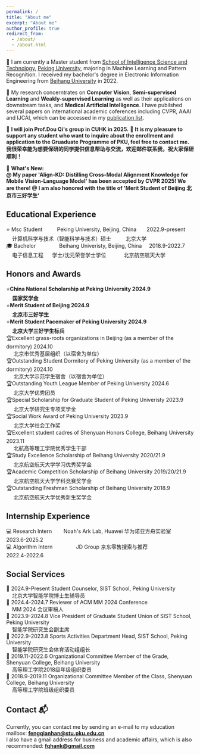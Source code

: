 ```yaml
---
permalink: /
title: "About me"
excerpt: "About me"
author_profile: true
redirect_from: 
  - /about/
  - /about.html
---
```


👀 I am currently a Master student from [School of Intelligence Science and Technology](https://sai.pku.edu.cn/), [Peking University](https://www.pku.edu.cn/), majoring in Machine Learning and Pattern Recognition. I received my bachelor's degree in Electronic Information Engineering from [Beihang University](https://www.buaa.edu.cn/) in 2022.  

🔎 My research concerntrates on **Computer Vision**, **Semi-supervised Learning** and **Weakly-supervised Learning** as well as their applications on downstream tasks, and **Medical Artificial Intelligence**. I have pubilshed several papers on international academic coferences including CVPR, AAAI and IJCAI, which can be accessed in my [publication list](https://fqhank.github.io/fengqianhan.github.io//publications/).  

🙌 **I will join Prof.Dou Qi's group in CUHK in 2025.**
🙌 **It is my pleasure to support any student who want to inquire about the enrollment and application to the Gruaduate Programme of PKU, feel free to contact me. 我很荣幸能为想要保研的同学提供信息帮助与交流，欢迎邮件联系我，祝大家保研顺利！**

📝 **What's New:    
      @ My paper 'Align-KD: Distilling Cross-Modal Alignment Knowledge for Mobile Vision-Language Model' has been accepted by CVPR 2025! We are there! 
      @ I am also honored with the title of 'Merit Student of Beijing 北京市三好学生'**

## Educational Experience
⭐ Msc Student &nbsp;&nbsp;&nbsp;&nbsp;&nbsp;&nbsp;&nbsp;&nbsp; Peking University, Beijing, China &nbsp;&nbsp;&nbsp;&nbsp;&nbsp; 2022.9-present  
&nbsp;&nbsp;&nbsp; 计算机科学与技术（智能科学与技术）硕士 &nbsp;&nbsp;&nbsp;&nbsp;&nbsp;&nbsp;&nbsp;&nbsp; 北京大学  
🎓 Bachelor &nbsp;&nbsp;&nbsp;&nbsp;&nbsp;&nbsp; &nbsp;&nbsp;&nbsp;&nbsp;&nbsp;&nbsp;&nbsp; Beihang Univeristy, Beijing, China &nbsp;&nbsp;&nbsp; 2018.9-2022.7  
&nbsp;&nbsp;&nbsp; 电子信息工程 &nbsp;&nbsp;&nbsp;&nbsp;&nbsp;学士/沈元荣誉学士学位 &nbsp;&nbsp;&nbsp;&nbsp;&nbsp;&nbsp;&nbsp;&nbsp;&nbsp;&nbsp;&nbsp;北京航空航天大学

## Honors and Awards  
⭐**China National Scholarship at Peking University 2024.9    
&nbsp;&nbsp;&nbsp;&nbsp; 国家奖学金**   
⭐**Merit Student of Beijing 2024.9    
&nbsp;&nbsp;&nbsp;&nbsp; 北京市三好学生**  
⭐**Merit Student Pacemaker of Peking University 2024.9    
&nbsp;&nbsp;&nbsp;&nbsp; 北京大学三好学生标兵**  
🏆Excellent grass-roots organizations in Beijing (as a member of the dormitory) 2024.10    
&nbsp;&nbsp;&nbsp;&nbsp; 北京市优秀基层组织（以宿舍为单位）  
🏆Outstanding Student Dormitory of Peking University (as a member of the dormitory) 2024.10    
&nbsp;&nbsp;&nbsp;&nbsp; 北京大学示范学生宿舍（以宿舍为单位）  
🏆Outstanding Youth League Member of Peking University 2024.6  
&nbsp;&nbsp;&nbsp;&nbsp; 北京大学优秀团员   
🏆Special Scholarship for Graduate Student of Peking Univeristy 2023.9  
&nbsp;&nbsp;&nbsp;&nbsp; 北京大学研究生专项奖学金   
🏆Social Work Award of Peking University 2023.9   
&nbsp;&nbsp;&nbsp;&nbsp; 北京大学社会工作奖  
🏆Excellent student cadres of Shenyuan Honors College, Beihang University 2023.11   
&nbsp;&nbsp;&nbsp;&nbsp; 北航高等理工学院优秀学生干部   
🏆Study Excellence Scholarship of Beihang University 2020/21.9   
&nbsp;&nbsp;&nbsp;&nbsp; 北京航空航天大学学习优秀奖学金   
🏆Academic Competition Scholarship of Beihang University 2019/20/21.9   
&nbsp;&nbsp;&nbsp;&nbsp; 北京航空航天大学学科竞赛奖学金   
🏆Outstanding Freshman Scholarship of Beihang University 2018.9   
&nbsp;&nbsp;&nbsp;&nbsp; 北京航空航天大学优秀新生奖学金   

## Internship Experience
💻 Research Intern &nbsp;&nbsp;&nbsp;&nbsp;&nbsp;&nbsp; Noah's Ark Lab, Huawei 华为诺亚方舟实验室 &nbsp;&nbsp;&nbsp;&nbsp;&nbsp; 2023.6-2025.2  
💻 Algorithm Intern &nbsp;&nbsp;&nbsp;&nbsp;&nbsp;&nbsp;&nbsp;&nbsp;&nbsp;&nbsp;&nbsp;&nbsp;&nbsp;&nbsp; JD Group 京东零售搜索与推荐&nbsp;&nbsp;&nbsp;&nbsp;&nbsp;&nbsp;&nbsp;&nbsp;&nbsp;&nbsp;&nbsp;&nbsp;&nbsp;&nbsp;&nbsp;&nbsp;&nbsp;&nbsp; 2022.4-2022.6

## Social Services
🙌 2024.9-Present Student Counselor, SIST School, Peking University   
&nbsp;&nbsp;&nbsp; 北京大学智能学院博士生辅导员   
🙌 2024.4-2024.7 Reviewer of ACM MM 2024 Conference   
&nbsp;&nbsp;&nbsp; MM 2024 会议审稿人   
🙌 2023.9-2024.8 Vice President of Graduate Student Union of SIST School, Peking University   
&nbsp;&nbsp;&nbsp; 智能学院研究生会副主席   
🙌 2022.9-2023.8 Sports Activities Department Head, SIST School, Peking University   
&nbsp;&nbsp;&nbsp; 智能学院研究生会体育活动组组长   
🙌 2019.11-2022.6 Organizational Committee Member of the Grade, Shenyuan College, Beihang University  
&nbsp;&nbsp;&nbsp; 高等理工学院2018级年级组织委员   
🙌 2018.9-2019.11 Organizational Committee Member of the Class, Shenyuan College, Beihang University  
&nbsp;&nbsp;&nbsp; 高等理工学院班级组织委员   

## Contact 📬 
Currently, you can contact me by sending an e-mail to my education mailbox: **fengqianhan@stu.pku.edu.cn**  
I also have a gmail address for business and academic affairs, which is also recommended: **fqhank@gmail.com**
